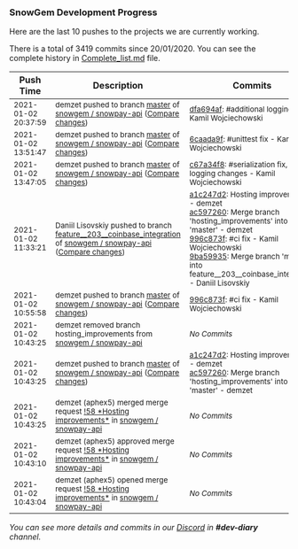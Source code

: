
### SnowGem Development Progress

Here are the last 10 pushes to the projects we are currently working.

There is a total of 3419 commits since 20/01/2020. You can see the complete history in
 [Complete_list.md](Complete_list.md) file.

| Push Time | Description | Commits |
| --- | --- | --- |
| <sub>2021-01-02 20:37:59</sub> | <sub>demzet pushed to branch [master](https://gitlab.com/snowgem/snowpay-api/commits/master) of [snowgem / snowpay\-api](https://gitlab.com/snowgem/snowpay-api) ([Compare changes](https://gitlab.com/snowgem/snowpay-api/compare/6caada9f8cb6a36fd3d003566006f96c288aca8e...dfa694af015b0d5ae6d6b8acd369045f8b8ba335))</sub> | <sub>[dfa694af](https://gitlab.com/snowgem/snowpay-api/-/commit/dfa694af015b0d5ae6d6b8acd369045f8b8ba335): #additional logging - Kamil Wojciechowski</sub> |
| <sub>2021-01-02 13:51:47</sub> | <sub>demzet pushed to branch [master](https://gitlab.com/snowgem/snowpay-api/commits/master) of [snowgem / snowpay\-api](https://gitlab.com/snowgem/snowpay-api) ([Compare changes](https://gitlab.com/snowgem/snowpay-api/compare/c67a34f8654f5a1434bd66307aa07a97e8ee7404...6caada9f8cb6a36fd3d003566006f96c288aca8e))</sub> | <sub>[6caada9f](https://gitlab.com/snowgem/snowpay-api/-/commit/6caada9f8cb6a36fd3d003566006f96c288aca8e): #unittest fix - Kamil Wojciechowski</sub> |
| <sub>2021-01-02 13:47:05</sub> | <sub>demzet pushed to branch [master](https://gitlab.com/snowgem/snowpay-api/commits/master) of [snowgem / snowpay\-api](https://gitlab.com/snowgem/snowpay-api) ([Compare changes](https://gitlab.com/snowgem/snowpay-api/compare/996c873fce802f62eb9c8f5f619d09e28adc9ac1...c67a34f8654f5a1434bd66307aa07a97e8ee7404))</sub> | <sub>[c67a34f8](https://gitlab.com/snowgem/snowpay-api/-/commit/c67a34f8654f5a1434bd66307aa07a97e8ee7404): #serialization fix, logging changes - Kamil Wojciechowski</sub> |
| <sub>2021-01-02 11:33:21</sub> | <sub>Daniil Lisovskiy pushed to branch [feature\_\_203\_\_coinbase\_integration](https://gitlab.com/snowgem/snowpay-api/commits/feature__203__coinbase_integration) of [snowgem / snowpay\-api](https://gitlab.com/snowgem/snowpay-api) ([Compare changes](https://gitlab.com/snowgem/snowpay-api/compare/0a66ae4885bcfff268765d4ac67308cc150d1a49...9ba599356ff6c1fd5514ed583f001783c44b4874))</sub> | <sub>[a1c247d2](https://gitlab.com/snowgem/snowpay-api/-/commit/a1c247d2c1c3626e93313cd47810038eeb32fbac): Hosting improvements - demzet<br>[ac597260](https://gitlab.com/snowgem/snowpay-api/-/commit/ac5972606ffedd56794466a7f449169cff362a71): Merge branch 'hosting_improvements' into 'master' - demzet<br>[996c873f](https://gitlab.com/snowgem/snowpay-api/-/commit/996c873fce802f62eb9c8f5f619d09e28adc9ac1): #ci fix - Kamil Wojciechowski<br>[9ba59935](https://gitlab.com/snowgem/snowpay-api/-/commit/9ba599356ff6c1fd5514ed583f001783c44b4874): Merge branch 'master' into feature__203__coinbase_integration - Daniil Lisovskiy</sub> |
| <sub>2021-01-02 10:55:58</sub> | <sub>demzet pushed to branch [master](https://gitlab.com/snowgem/snowpay-api/commits/master) of [snowgem / snowpay\-api](https://gitlab.com/snowgem/snowpay-api) ([Compare changes](https://gitlab.com/snowgem/snowpay-api/compare/ac5972606ffedd56794466a7f449169cff362a71...996c873fce802f62eb9c8f5f619d09e28adc9ac1))</sub> | <sub>[996c873f](https://gitlab.com/snowgem/snowpay-api/-/commit/996c873fce802f62eb9c8f5f619d09e28adc9ac1): #ci fix - Kamil Wojciechowski</sub> |
| <sub>2021-01-02 10:43:25</sub> | <sub>demzet removed branch hosting_improvements from [snowgem / snowpay\-api](https://gitlab.com/snowgem/snowpay-api)</sub> | <sub>_No Commits_</sub> |
| <sub>2021-01-02 10:43:25</sub> | <sub>demzet pushed to branch [master](https://gitlab.com/snowgem/snowpay-api/commits/master) of [snowgem / snowpay\-api](https://gitlab.com/snowgem/snowpay-api) ([Compare changes](https://gitlab.com/snowgem/snowpay-api/compare/ea01cbdcd0faf8732e1f5f980d1654f6531facd8...ac5972606ffedd56794466a7f449169cff362a71))</sub> | <sub>[a1c247d2](https://gitlab.com/snowgem/snowpay-api/-/commit/a1c247d2c1c3626e93313cd47810038eeb32fbac): Hosting improvements - demzet<br>[ac597260](https://gitlab.com/snowgem/snowpay-api/-/commit/ac5972606ffedd56794466a7f449169cff362a71): Merge branch 'hosting_improvements' into 'master' - demzet</sub> |
| <sub>2021-01-02 10:43:25</sub> | <sub>demzet (aphex5) merged merge request [\!58 \*Hosting improvements\*](https://gitlab.com/snowgem/snowpay-api/-/merge_requests/58) in [snowgem / snowpay\-api](https://gitlab.com/snowgem/snowpay-api)</sub> | <sub>_No Commits_</sub> |
| <sub>2021-01-02 10:43:10</sub> | <sub>demzet (aphex5) approved merge request [\!58 \*Hosting improvements\*](https://gitlab.com/snowgem/snowpay-api/-/merge_requests/58) in [snowgem / snowpay\-api](https://gitlab.com/snowgem/snowpay-api)</sub> | <sub>_No Commits_</sub> |
| <sub>2021-01-02 10:43:04</sub> | <sub>demzet (aphex5) opened merge request [\!58 \*Hosting improvements\*](https://gitlab.com/snowgem/snowpay-api/-/merge_requests/58) in [snowgem / snowpay\-api](https://gitlab.com/snowgem/snowpay-api)</sub> | <sub>_No Commits_</sub> |

_You can see more details and commits in our [Discord](https://discord.gg/zumGnbg) in **#dev-diary** channel._
